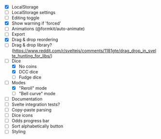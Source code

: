 - [x] LocalStorage
- [ ] LocalStorage settings
- [ ] Editing toggle
- [x] Show warning if 'forced'
- [ ] Animations (@formkit/auto-animate)
- [ ] Export
- [x] Drag & drop reordering
- [ ] Drag & drop library? (https://www.reddit.com/r/sveltejs/comments/1181gte/drag_drop_in_svelte_hunting_for_libs/)
- [ ] Dice
  - [x] No coins
  - [x] DCC dice
  - [ ] Fudge dice
- [ ] Modes
  - [x] "Reroll" mode
  - [ ] "Bell curve" mode
- [ ] Documentation
- [ ] Svelte integration tests?
- [ ] Copy-paste parsing
- [ ] Dice icons
- [ ] Odds progress bar
- [ ] Sort alphabetically button
- [ ] Styling
